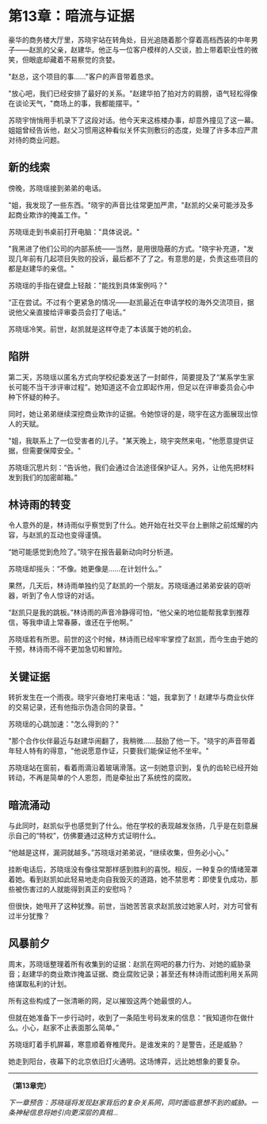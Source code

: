# 第13章：暗流与证据

豪华的商务楼大厅里，苏晓宇站在转角处，目光追随着那个穿着高档西装的中年男子——赵凯的父亲，赵建华。他正与一位客户模样的人交谈，脸上带着职业性的微笑，但眼底却藏着不易察觉的贪婪。

"赵总，这个项目的事……"客户的声音带着恳求。

"放心吧，我们已经安排了最好的关系。"赵建华拍了拍对方的肩膀，语气轻松得像在谈论天气，"商场上的事，我都能摆平。"

苏晓宇悄悄用手机录下了这段对话。他今天来这栋楼办事，却意外撞见了这一幕。姐姐曾经告诉他，赵父习惯用这种看似关怀实则敷衍的态度，处理了许多本应严肃对待的商业问题。

## 新的线索

傍晚，苏晓瑶接到弟弟的电话。

"姐，我发现了一些东西。"晓宇的声音比往常更加严肃，"赵凯的父亲可能涉及多起商业欺诈的掩盖工作。"

苏晓瑶走到书桌前打开电脑："具体说说。"

"我黑进了他们公司的内部系统——当然，是用很隐蔽的方式。"晓宇补充道，"发现几年前有几起项目失败的投诉，最后都不了了之。有意思的是，负责这些项目的都是赵建华的亲信。"

苏晓瑶的手指在键盘上轻敲："能找到具体案例吗？"

“正在尝试。不过有个更紧急的情况——赵凯最近在申请学校的海外交流项目，据说他父亲直接给评审委员会打了电话。”

苏晓瑶冷笑。前世，赵凯就是这样夺走了本该属于她的机会。

## 陷阱

第二天，苏晓瑶以匿名方式向学校纪委发送了一封邮件，简要提及了“某系学生家长可能不当干涉评审过程”。她知道这不会立即起作用，但足以在评审委员会心中种下怀疑的种子。

同时，她让弟弟继续深挖商业欺诈的证据。令她惊讶的是，晓宇在这方面展现出惊人的天赋。

"姐，我联系上了一位受害者的儿子。"某天晚上，晓宇突然来电，"他愿意提供证据，但需要保障安全。"

苏晓瑶沉思片刻：“告诉他，我们会通过合法途径保护证人。另外，让他先把材料发到我们的加密邮箱。”

## 林诗雨的转变

令人意外的是，林诗雨似乎察觉到了什么。她开始在社交平台上删除之前炫耀的内容，与赵凯的互动也变得谨慎。

“她可能感觉到危险了。”晓宇在报告最新动向时分析道。

苏晓瑶却摇头：“不像。她更像是……在计划什么。”

果然，几天后，林诗雨单独约见了赵凯的一个朋友。苏晓瑶通过弟弟安装的窃听器，听到了令人惊讶的对话。

“赵凯只是我的跳板。”林诗雨的声音冷静得可怕，“他父亲的地位能帮我拿到推荐信，等我申请上常春藤，谁还在乎他啊。”

苏晓瑶若有所思。前世的这个时候，林诗雨已经牢牢掌控了赵凯，而今生由于她的干预，林诗雨不得不更加急切和冒险。

## 关键证据

转折发生在一个雨夜。晓宇兴奋地打来电话："姐，我拿到了！赵建华与商业伙伴的交易记录，还有他指示伪造合同的录音。"

苏晓瑶的心跳加速："怎么得到的？"

"那个合作伙伴最近与赵建华闹翻了，我稍微……鼓励了他一下。"晓宇的声音带着年轻人特有的得意，"他说愿意作证，只要我们能保证他不坐牢。"

苏晓瑶站在窗前，看着雨滴沿着玻璃滑落。这一刻她意识到，复仇的齿轮已经开始转动，不再是简单的个人恩怨，而是牵扯出了系统性的腐败。

## 暗流涌动

与此同时，赵凯似乎也感觉到了什么。他在学校的表现越发张扬，几乎是在刻意展示自己的“特权”，仿佛要通过这种方式证明什么。

“他越是这样，漏洞就越多。”苏晓瑶对弟弟说，“继续收集，但务必小心。”

挂断电话后，苏晓瑶没有像往常那样感到胜利的喜悦。相反，一种复杂的情绪笼罩着她。看到赵凯如此轻易地走向自我毁灭的道路，她不禁思考：即使复仇成功，那些被伤害过的人就能得到真正的安慰吗？

但很快，她甩开了这种犹豫。前世，当她苦苦哀求赵凯放过她家人时，对方可曾有过半分犹豫？

## 风暴前夕

周末，苏晓瑶整理着所有收集到的证据：赵凯在网吧的暴力行为、对她的威胁录音；赵建华的商业欺诈掩盖证据、商业腐败记录；甚至还有林诗雨试图利用关系网络谋取私利的计划。

所有这些构成了一张清晰的网，足以摧毁这两个她最恨的人。

但就在她准备下一步行动时，收到了一条陌生号码发来的信息：“我知道你在做什么。小心，赵家不止表面那么简单。”

苏晓瑶盯着手机屏幕，寒意顺着脊椎爬升。是谁发来的？是警告，还是威胁？

她走到阳台，夜幕下的北京依旧灯火通明。这场博弈，远比她想象的要复杂。

---

**（第13章完）**

*下一章预告：苏晓瑶将发现赵家背后的复杂关系网，同时面临意想不到的威胁。一条神秘信息将她引向更深层的真相...*